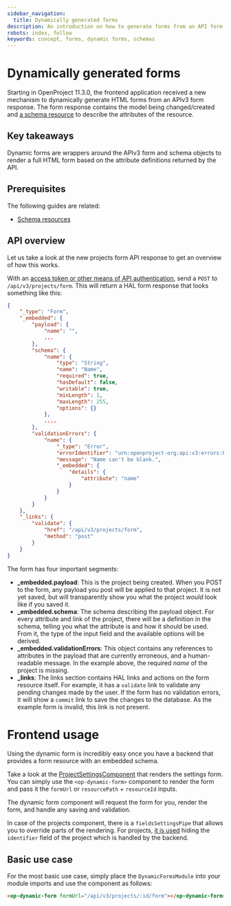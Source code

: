 ```yaml
---
sidebar_navigation:
  title: Dynamically generated forms
description: An introduction on how to generate forms from an API form object
robots: index, follow
keywords: concept, forms, dynamic forms, schemas
---
```




# Dynamically generated forms

Starting in OpenProject 11.3.0, the frontend application received a new mechanism to dynamically generate HTML forms from an APIv3 form response. The form response contains the model being changed/created and [a schema resource](../resource-schemas/) to describe the attributes of the resource.



## Key takeaways

Dynamic forms are wrappers around the APIv3 form and schema objects to render a full HTML form based on the attribute definitions returned by the API.

## Prerequisites

The following guides are related:

- [Schema resources](../resource-schemas/) 




## API overview

Let us take a look at the new projects form API response to get an overview of how this works.

With an [access token or other means of API authentication](../../../api/introduction/#authentication), send a `POST` to `/api/v3/projects/form`. This will return a HAL form response that looks something like this:



```json
{
    "_type": "Form",
    "_embedded": {
        "payload": {
            "name": "",
            ...
        },
        "schema": {
            "name": {
                "type": "String",
                "name": "Name",
                "required": true,
                "hasDefault": false,
                "writable": true,
                "minLength": 1,
                "maxLength": 255,
                "options": {}
            },
            ....
        },
        "validationErrors": {
            "name": {
                "_type": "Error",
                "errorIdentifier": "urn:openproject-org:api:v3:errors:PropertyConstraintViolation",
                "message": "Name can't be blank.",
                "_embedded": {
                    "details": {
                        "attribute": "name"
                    }
                }
            }
        }
    },
    "_links": {
        "validate": {
            "href": "/api/v3/projects/form",
            "method": "post"
        }
    }
}        
```



The form has four important segments:

- **_embedded.payload**: This is the project being created. When you POST to the form, any payload you post will be applied to that project. It is not yet saved, but will transparently show you what the project _would_ look like if you saved it.
- **_embedded.schema**: The schema describing the payload object. For every attribute and link of the project, there will be a definition in the schema, telling you what the attribute is and how it should be used. From it, the type of the input field and the available options will be derived.
- **_embedded.validationErrors**: This object contains any references to attributes in the payload that are currently erroneous, and a human-readable message. In the example above, the required _name_ of the project is missing.
- **_links**: The links section contains HAL links and actions on the form resource itself. For example, it has a `validate` link to validate any pending changes made by the user. If the form has no validation errors, it will show a `commit` link to save the changes to the database. As the example form is invalid, this link is not present.



# Frontend usage

Using the dynamic form is incredibly easy once you have a backend that provides a form resource with an embedded schema.

Take a look at the [ProjectSettingsComponent](https://github.com/opf/openproject/blob/dev/frontend/src/app/features/projects/components/projects/projects.component.html) that renders the settings form. You can simply use the `<op-dynamic-form>` component to render the form and pass it the `formUrl` or `resourcePath` + `resourceId` inputs.

The dynamic form component will request the form for you, render the form, and handle any saving and validation.

In case of the projects component, there is a `fieldsSettingsPipe` that allows you to override parts of the rendering. For projects, [it is used](https://github.com/opf/openproject/blob/20bac6b264294c99a0cdaf2286f327a1ade3385a/frontend/src/app/features/projects/components/projects/projects.component.ts#L34-L44) hiding the `identifier` field of the project which is handled by the backend.



## Basic use case

For the most basic use case, simply place the `DynamicFormsModule` into your module imports and use the component as follows:

```html
<op-dynamic-form formUrl="/api/v3/projects/:id/form"></op-dynamic-form>
```

